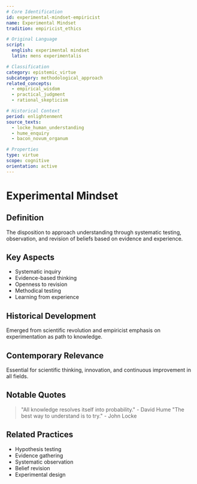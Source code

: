 ```yaml
---
# Core Identification
id: experimental-mindset-empiricist
name: Experimental Mindset
tradition: empiricist_ethics

# Original Language
script:
  english: experimental mindset
  latin: mens experimentalis

# Classification
category: epistemic_virtue
subcategory: methodological_approach
related_concepts:
  - empirical_wisdom
  - practical_judgment
  - rational_skepticism

# Historical Context
period: enlightenment
source_texts:
  - locke_human_understanding
  - hume_enquiry
  - bacon_novum_organum

# Properties
type: virtue
scope: cognitive
orientation: active
---
```


# Experimental Mindset

## Definition
The disposition to approach understanding through systematic testing, observation, and revision of beliefs based on evidence and experience.

## Key Aspects
- Systematic inquiry
- Evidence-based thinking
- Openness to revision
- Methodical testing
- Learning from experience

## Historical Development
Emerged from scientific revolution and empiricist emphasis on experimentation as path to knowledge.

## Contemporary Relevance
Essential for scientific thinking, innovation, and continuous improvement in all fields.

## Notable Quotes
> "All knowledge resolves itself into probability." - David Hume
> "The best way to understand is to try." - John Locke

## Related Practices
- Hypothesis testing
- Evidence gathering
- Systematic observation
- Belief revision
- Experimental design